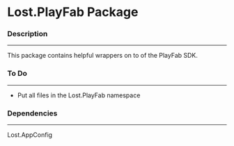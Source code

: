 # Lost.PlayFab Package

### Description
----------------
This package contains helpful wrappers on to of the PlayFab SDK.

### To Do
----------
* Put all files in the Lost.PlayFab namespace

### Dependencies
-----------------
Lost.AppConfig
